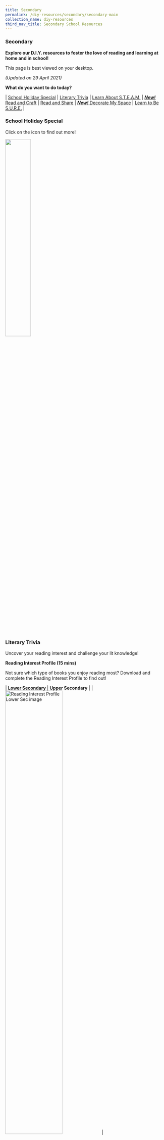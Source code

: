 ```yaml
---
title: Secondary
permalink: /diy-resources/secondary/secondary-main
collection_name: diy-resources
third_nav_title: Secondary School Resources
---
```


### **Secondary**

**Explore our D.I.Y. resources to foster the love of reading and learning at home and in school!**

This page is best viewed on your desktop.

_(Updated on 29 April 2021)_

**What do you want to do today?**

| [School Holiday Special](#school-holiday-special) | [Literary Trivia](#literary-trivia) | [Learn About S.T.E.A.M.](#learn-about-steam) | [ ***New!*** Read and Craft](#read-and-craft) | [Read and Share](#read-and-share) | [ ***New!*** Decorate My Space](#decorate-my-space) | [Learn to Be S.U.R.E.](#learn-to-be-sure) |

### **School Holiday Special**

Click on the icon to find out more!

<a href="/diy-resources/secondary/teen-things"><img src="/images/diyresources/dR-Holiday-Secondary-amended.png" style="width: 40%;"></a>

### **Literary Trivia**

Uncover your reading interest and challenge your lit knowledge!

**Reading Interest Profile (15 mins)**

Not sure which type of books you enjoy reading most? Download and complete the Reading Interest Profile to find out!

| **Lower Secondary** | **Upper Secondary** | 
| <a href="/images/diyresources/secondary/Reading-Interest-Profile-Lower-Secondary-FA-lowres.pdf"><img src="/images/diyresources/secondary/Lower-Sec.png" alt="Reading Interest Profile Lower Sec image" style="width: 60%;"></a> | <a href="/images/diyresources/secondary/Reading-Interest-Profile-Upper-Secondary-FA-Low-res.pdf"><img src="/images/diyresources/secondary/Upper-Sec.png" alt="Reading Interest Profile Lower Sec image" style="width: 60%;"></a> |

**Reading Challenge**

Up your reading game by completing our very own Reading Challenge.

<a href="/images/diyresources/secondary/Secondary-Reading-Challenge-12052020V2.pdf"><img src="/images/diyresources/secondary/RC_Sec.jpg" alt="Reading Challenge image" style="width: 50%;"></a>

**POSB-NLB Kids’ Lit QuizTM Survival Kit and Literary Boot Camp Booklet (30 mins)**

Want to put your literary knowledge to the test? Download the POSB-NLB Kids’ Lit QuizTM Survival Kit and Literary Boot Camp booklet to see how much you know!

Sec 1

| **Survival Kit** | **Literary Boot Camp** |
[![Survival kit image](/images/diyresources/secondary/KLQ-survival-kit.jpg)](/images/diyresources/secondary/NLB-Booklet_9-MAR.pdf) | [![Literary boot camp image](/images/diyresources/secondary/KLQ-LBC.jpg)](NLB_KidsLitQuiz-A5-LBC-Booklet-16PP_v4_c.pdf) |

### <a name="steam">**Learn about S.T.E.A.M.**</a>
Discover the joy of Science, Technology, Engineering, Arts and Maths (S.T.E.A.M.) through these activities.

**DIY Tweens Packages (30 mins)**
Problem-solve through do-it-yourself activities. Simply follow the instructions and have fun!

Sec 1 - Sec2

|[![Flexagon image](/images/diyresources/secondary/Tweens-Flexagon.jpg)](/images/diyresources/secondary/Tweens-Pop-up-Package-Flexagon.pdf) | [![Origami frog image](/images/diyresources/secondary/Tweens-Origami-Frog.jpg)](/images/diyresources/secondary/Tweens-Pop-up-Package-Frog.pdf)|
|[![Paper helicopter image](/images/diyresources/secondary/Tweens-Paper-Helicopter.jpg)](/images/diyresources/secondary/Tweens-Pop-up-Package-Paper-Helicopter.pdf) | [![Zentangle image](/images/diyresources/secondary/Tweens-Zentangle.jpg)](images/diyresources/secondary/Tweens-Zentangle.pdf)|

**Tweens Lab Mag (1 hour)**
Cool, creative, out-of-this world ideas and easy DIY projects on STEAM topics and activities for you to complete. Download the issues below!

<img src="/images/diyresources/secondary/tweenkeramalabmagcover.jpg" alt="Paper helicopter image" style="width: 50%;">

| Issue #1 [here](/images/diyresources/secondary/FA_Tweenkerama-Issue-1.pdf) | Issue #2 [here](/images/diyresources/secondary/Tweenkeramabooklet_Issue02_FA.pdf) | Issue #3 [here](/images/diyresources/secondary/FA-NLB-Tweenkerama_Issue-03-v2.pdf) |

### **Read and Craft**

Pick a short read and create a story-based craft.

**PopReads! (20 mins)**
Help students relate to books based on STELLAR themes to their everyday lives with engaging discussions and activities! Download these activity sheets and make reading come alive!

|***New!* 2021 PopReads!**|
| <a href="/images/diyresources/secondary/NLB_Popreads21_Sec_Expressions.PDF"><img src="/images/diyresources/secondary/popreads21-expressions.png" alt="Flying Fun PopReads!" style="width: 60%;"></a> | <a href="/images/diyresources/secondary/NLB_Popreads21_Sec_MythsComeAlive.PDF"><img src="/images/diyresources/secondary/popreads21-myths.png" alt="Saving Planet Earth PopReads!" style="width: 60%;"></a> |

|**2020 PopReads!**|
| <a href="/images/diyresources/secondary/NLB-PopReads-A3-Worksheet-2_Tell-Me-My-Name_v06-FA-web.PDF"><img src="/images/diyresources/secondary/Tell-me-my-name.png" alt="Tell me my name image" style="width: 30%;"></a> | <a href="/images/diyresources/secondary/NLB-PopReads-A3-Worksheet-1_Unscramble-Me_v08-FAP-web.PDF"><img src="/images/diyresources/secondary/unscramble-me.png" alt="Unscramble me image" style="width: 30%;"></a> |


### **Read and Share**

Share your thoughts on your favourite reads and intriguing book excerpts.

**Read Reap Write (30 mins)**
Students explore how stories relate to the world around them through a series of engaging discussions and activities. By reading and reflecting on thought-provoking extracts from great books, students will be encouraged to think critically and draw parallels between what is described in the extracts and their real-life experiences.

Sec 1 – Sec2
<img src="/images/diyresources/secondary/shortstoriesandradioplaysofsrajaratnam.jpg" alt="The short stories and radio plays of s rajaratnam image" style="width: 30%;">

Title: [Short Stories and Radio Plays of S. Rajaratnam](http://catalogue.nlb.gov.sg/cgi-bin/spydus.exe/ENQ/EXPNOS/BIBENQ?BRN=13792223)

Author: S. Rajaratnam

Call Number: SING RAJ

| [RRW Secondary Short Stories & Radio Plays of S. Rajaratnam Worksheet and Extract](/images/diyresources/secondary/RRWSecondaryRadioPlaysFAlowres-1.pdf) | 
[RRW Secondary Short Stories & Radio Plays of S. Rajaratnam Facilitator’s Guide](/images/diyresources/secondary/NLB_RRW-SG-Secondary-S-Rajaratnam_Facil-Guide-edited-1.pdf) |

<img src="/images/diyresources/secondary/Hatchet.jpg" alt="Hatchet image" style="width: 30%;">

Title: [Hatchet](http://catalogue.nlb.gov.sg/cgi-bin/spydus.exe/ENQ/EXPNOS/BIBENQ?BRN=8801620)

Author: Gary Paulsen

Call Number: Y PAU

| [RRW Secondary Hatchet Worksheet and Extract](/images/diyresources/secondary/RRW-Secondary-Hatchet-Worksheet-and-Extract.pdf) | 
[RRW Secondary Hatchet Facilitator’s Guide](/images/diyresources/secondary/RRW-Secondary-Hatchet-Facilitators-Guide.pdf) |

Sec 3 – Sec 4
<img src="/images/diyresources/secondary/50-stories-of-my-life_SR-NATHAN.jpg" style="width: 30%;">

Title: [S R Nathan: 50 stories from my life](http://catalogue.nlb.gov.sg/cgi-bin/spydus.exe/ENQ/EXPNOS/BIBENQ?BRN=200132009)

Author: S. R. Nathan

Call Number: J SING 959.5705092 NAT

| [RRW Secondary S R Nathan 50 Stories from my Life Worksheet and Extract](/images/diyresources/secondary/RRWSecondary50StoriesFAlowres-1.pdf) |
[RRW Secondary S R Nathan 50 Stories from my Life Facilitator’s Guide](/images/diyresources/secondary/NLB_RRW-Secondary-2015-50-Stories_Facil-Guide-1.pdf) |

<img src="/images/diyresources/secondary/Words.jpeg" style="width: 30%;">

Title: [&Words: Poems Singapore and Beyond](http://catalogue.nlb.gov.sg/cgi-bin/spydus.exe/ENQ/EXPNOS/BIBENQ?BRN=13668713)

Edited by: Edwin Thumboo

Call Number: Y SING S821 WOR

| [RRW Secondary &Words Poems Singapore and Beyond Worksheet and Extract](/images/diyresources/secondary/RRW-Secondary-Words-Poems-Singapore-and-Beyond-Worksheet-and-Extract.pdf) |
[RRW Secondary &Words Poems Singapore and Beyond Facilitators Guide](/images/diyresources/secondary/RRW-Secondary-Words-Poems-Singapore-and-Beyond-Facilitators-Guide.pdf) |

<img src="/images/diyresources/secondary/Viridian_SusanGates.jpg" alt="Viridian image" style="width: 30%;">

Title: [Viridian](http://catalogue.nlb.gov.sg/cgi-bin/spydus.exe/ENQ/EXPNOS/BIBENQ?BRN=200165574)

Author: Susan Gates

Call Number: Y GAT

| [RRW Secondary Viridian Worksheet and Extract](/images/diyresources/secondary/RRW-Secondary-Viridian-Worksheet-and-Extract.pdf) |
[RRW Secondary Viridian Facilitator’s Guide](/images/diyresources/secondary/RRW-Secondary-Viridian-Facilitators-Guide.pdf) |

### **Decorate My Space**

Print out and put up these eye-catching posters and entertaining activities!

**Posters (5 mins)**

| ***New!* 2021 Posters for Secondary Schools** | 
| <a href="/images/diyresources/secondary/Secondary-Poster-21-ebooks.PDF"><img src="/images/diyresources/secondary/secposter-ebooks.png" alt="eBooks poster" style="width: 50%;"></a> | <a href="/images/diyresources/secondary/Secondary-Poster-21-Literary-Genres.pdf"><img src="/images/diyresources/secondary/secposter-genres.png" alt="Know Your Book poster" style="width: 50%;"></a> |
| <a href="/images/diyresources/secondary/Secondary-Poster-21-DDC.PDF"><img src="/images/diyresources/secondary/secposter-ddc.png" alt="DDC guide poster" style="width: 50%;"></a> | <a href="/images/diyresources/secondary/Secondary-Poster-21-Etiquette.pdf"><img src="/images/diyresources/secondary/secposter-etiquette.png" alt="Etiquette poster" style="width: 50%;"></a> |
| <a href="/images/diyresources/secondary/Secondary-Poster-21-YA-Quotes.PDF"><img src="/images/diyresources/secondary/secposter-quotes.png" alt="YA quotes poster" style="width: 50%;"></a> |


|**Past Posters**|
| [![Fiction poster image](images/diyresources/secondary/fiction-poster.jpg)](/images/diyresources/secondary/fiction-poster.jpg) | [![Nonfiction poster image](/images/diyresources/secondary/non-fic.jpg)](/images/diyresources/secondary/non-fic.jpg) |
| [![Fiction authors image](/images/diyresources/secondary/Authors.jpg)](/images/diyresources/secondary/NLB-Author-Poster-FA.PDF) | [![First line image](/images/diyresources/secondary/First-Line.jpg)](/images/diyresources/secondary/NLB-First-Line-Posters-FA.PDF) |


Recommended genre posters for Lower Secondary

*Click on the links below to download the posters*

**| [Fantasy](/images/diyresources/secondary/Lower-Sec-Fantasy-Book-Buzz-Poster.PDF) | [Horror](/images/diyresources/secondary/Lower-Sec-Horror-Book-Buzz-Poster.PDF) | [Thriller](/images/diyresources/secondary/Lower-Sec-Thriller-Book-Buzz-Poster.PDF) |
| [Science Fiction](/images/diyresources/secondary/Lower-Sec-Science-Fiction-Book-Buzz-Poster.PDF) | [Realistic Fiction](/images/diyresources/secondary/Lower-Sec-Realistic-Fiction-Book-Buzz-Poster.PDF) |**


Recommended genre posters for Upper Secondary

*Click on the links below to download the posters*

**| [Fantasy](/images/diyresources/secondary/Upper-Sec-Fantasy-Book-Buzz-Poster.PDF) | [Horror](/images/diyresources/secondary/Upper-Sec-Horror-Book-Buzz-Poster.PDF) | [Thriller](/images/diyresources/secondary/Upper-Sec-Thriller-Book-Buzz-Poster.PDF) |
| [Science Fiction](/images/diyresources/secondary/Upper-Sec-Science-Fiction-Book-Buzz-Poster.PDF) | [Realistic Fiction](/images/diyresources/secondary/Upper-Sec-Realistic-Fiction-Book-Buzz-Poster.PDF) |**

**Activities (30 mins)**

Suggested activities to liven up reading corners everywhere!

<a href="images/diyresources/secondary/FA_NLB_SchoolLibraryMakeover_Inner-Pages.PDF"><img src="/images/diyresources/secondary/SLM-activity-SEC.jpg" alt="Golden ticket image" style="width: 50%;"></a>


### **Learn To Be S.U.R.E.**

Are you savvy enough to face the pitfalls of the internet? Get SURE-vival tips through these S.U.R.E. (Source Understand Research Evaluate) activities!

**EYEYAH! You S.U.R.E. or not? (20 min)**
Explore the world wide web with these activity sheets from EYEYAH!
Bonus: Print them out or take a screenshot with your phone to colour the black and white versions in!

| **How much e-waste can you spot? (b&w)** | **How much e-waste can you spot? (colour)** |
| [![Ewaste image](/images/diyresources/secondary/E-Waste_BW.jpg)](/images/diyresources/secondary/E-Waste_BW-scaled.jpg) | [![Ewaste color](/images/diyresources/secondary/E-Waste_color.jpg)](/images/diyresources/secondary/E-Waste_color-scaled.jpg) |
| **Head in the Clouds(b&w)** | **Head in the Clouds (colour)** | 
| [![Head in the clouds image](/images/diyresources/secondary/Head-in-the-Clouds_BW.jpg)](/images/diyresources/secondary/Head-in-the-Clouds_BW-scaled.jpeg) | [![Head in the clouds color image](/images/diyresources/secondary/Head-in-the-Clouds_color.jpg)](/images/diyresources/secondary/Head-in-the-Clouds_color-scaled.jpg) |
| **Did you know...(b&w)** | **Did you know...(colour)** |
| [![Did you know image](images/diyresources/secondary/Selfies_BW-scaled.jpg)](images/diyresources/secondary/Selfies_BW-scaled.jpg) | [![Did you know color image](/images/diyresources/secondary/Selfies_color.jpg)](/images/diyresources/secondary/Selfies_color-scaled.jpg) |
| **What do you do online?(b&w)** | **What do you do online? (colour)** |
| [![What do you do online image](/images/diyresources/secondary/What-Do-You-Do-Online_BW.jpg)](/images/diyresources/secondary/What-Do-You-Do-Online_BW-scaled.jpg) | [![What do you do online color image](/images/diyresources/secondary/What-Do-You-Do-Online_color.jpg)](/images/diyresources/secondary/What-Do-You-Do-Online_color-scaled.jpg) |

The above activity sheets are courtesy of EYEYAH!

**S.U.R.E. Toolkit (45 min)**
Get tips on how to be online savvy and combat fake news through insightful activities, based on the four basic S.U.R.E. skills: Source, Understand, Research and Evaluate.

Sec 1 – Sec 2
**Fake News #1**

| SURE Infographic | SURE Toolkit Activity Sheet |
| <a href="/images/sure/Infographic-Facing-Up-to-Fake-News.jpg"><img src="/images/sure/Infographic-Facing-Up-to-Fake-News.jpg" alt="Sure infographic image" style="width: 50%;"></a> | <a href="/images/sure/SURE-Kit-Activity-Sheet-FA.pdff"><img src="/images/sure/Capture4.png" alt="Sure toolkit image" style="width: 100%;"></a> 
| SURE Toolkit Map |
| [![Sure toolkit map image](/images/sure/Capture-2.png)](/images/sure/SURE-Kit-A3-Map-FA.pdf) |

**Fake News #2**

| Activity Sheet | SURE-vivor Booklet |
| <a href="/images/sure/FA_08030218_READ-LIKE-A-DETECTIVE.pdf"><img src="/images/sure/Capture-3.png" alt="Activity sheet image" style="width: 70%;"></a> | <a href="/images/sure/FA_SUREvivor-booklet-06032020.pdf"><img src="/images/sure/Capture.png" alt="Sure-vivor image" style="width: 100%;"></a> 

For more great information literacy resources, click [here](/services/other-services/sure)!
